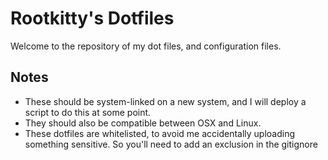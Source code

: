 # Rootkitty's Dotfiles

Welcome to the repository of my dot files, and configuration files.

## Notes

- These should be system-linked on a new system, and I will deploy a script to do this at some point.
- They should also be compatible between OSX and Linux.
- These dotfiles are whitelisted, to avoid me accidentally uploading something sensitive. So you'll need to add an exclusion in the gitignore

